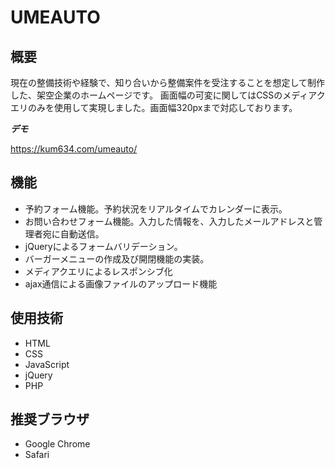 # UMEAUTO


## 概要
 
現在の整備技術や経験で、知り合いから整備案件を受注することを想定して制作した、架空企業のホームページです。
画面幅の可変に関してはCSSのメディアクエリのみを使用して実現しました。画面幅320pxまで対応しております。
 

***デモ***
 
https://kum634.com/umeauto/

 
## 機能
 
- 予約フォーム機能。予約状況をリアルタイムでカレンダーに表示。
- お問い合わせフォーム機能。入力した情報を、入力したメールアドレスと管理者宛に自動送信。
- jQueryによるフォームバリデーション。
- バーガーメニューの作成及び開閉機能の実装。
- メディアクエリによるレスポンシブ化
- ajax通信による画像ファイルのアップロード機能
 

## 使用技術
 
- HTML
- CSS
- JavaScript
- jQuery
- PHP


## 推奨ブラウザ
 
- Google Chrome
- Safari




